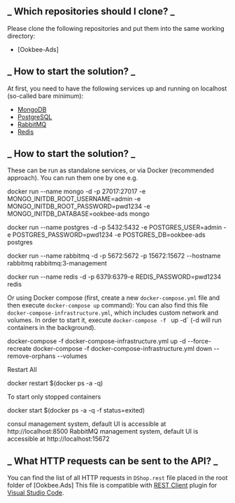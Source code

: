 ## **_ Which repositories should I clone? _**

Please clone the following repositories and put them into the same working directory:

- [Ookbee-Ads]

## **_ How to start the solution? _**

At first, you need to have the following services up and running on localhost (so-called bare minimum):

- [MongoDB](https://www.mongodb.com)
- [PostgreSQL](https://www.postgresql.org)
- [RabbitMQ](https://www.rabbitmq.com)
- [Redis](https://redis.io)

## **_ How to start the solution? _**

These can be run as standalone services, or via Docker (recommended approach).
You can run them one by one e.g.

docker run --name mongo -d -p 27017:27017 -e MONGO_INITDB_ROOT_USERNAME=admin -e MONGO_INITDB_ROOT_PASSWORD=pwd1234 -e MONGO_INITDB_DATABASE=ookbee-ads mongo

docker run --name postgres -d -p 5432:5432 -e POSTGRES_USER=admin -e POSTGRES_PASSWORD=pwd1234 -e POSTGRES_DB=ookbee-ads postgres

docker run --name rabbitmq -d -p 5672:5672 -p 15672:15672 --hostname rabbitmq rabbitmq:3-management

docker run --name redis -d -p 6379:6379-e REDIS_PASSWORD=pwd1234 redis

Or using Docker compose (first, create a new `docker-compose.yml` file and then execute `docker-compose up` command):
You can also find this file `docker-compose-infrastructure.yml`, which includes custom network and volumes.
In order to start it, execute `docker-compose -f ` up -d` (-d will run containers in the background).

docker-compose -f docker-compose-infrastructure.yml up -d --force-recreate
docker-compose -f docker-compose-infrastructure.yml down --remove-orphans --volumes

Restart All

docker restart \$(docker ps -a -q)

To start only stopped containers

docker start \$(docker ps -a -q -f status=exited)

consul management system, default UI is accessible at http://localhost:8500
RabbitMQ management system, default UI is accessible at http://localhost:15672

## **_ What HTTP requests can be sent to the API? _**

You can find the list of all HTTP requests in `DShop.rest` file placed in the root folder of [Ookbee.Ads]
This file is compatible with [REST Client](https://marketplace.visualstudio.com/items?itemName=humao.rest-client) plugin for [Visual Studio Code](https://code.visualstudio.com).
